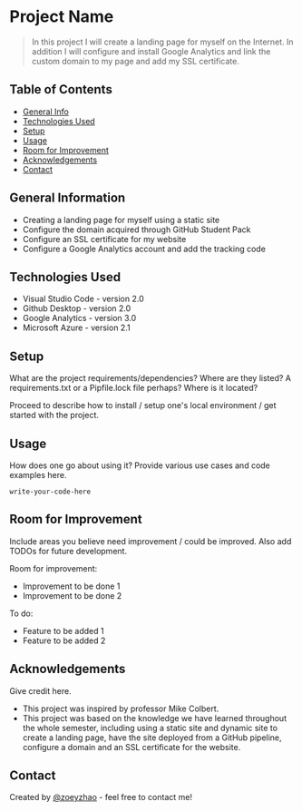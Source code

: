 # Project Name
> In this project I will create a landing page for myself on the Internet. In addition I will configure and install Google Analytics and link the custom 
domain to my page and add my SSL certificate.  

## Table of Contents
* [General Info](#general-information)
* [Technologies Used](#technologies-used)
* [Setup](#setup)
* [Usage](#usage)
* [Room for Improvement](#room-for-improvement)
* [Acknowledgements](#acknowledgements)
* [Contact](#contact)


## General Information
- Creating a landing page for myself using a static site 
- Configure the domain acquired through GitHub Student Pack
- Configure an SSL certificate for my website
- Configure a Google Analytics account and add the tracking code 


## Technologies Used
- Visual Studio Code - version 2.0
- Github Desktop - version 2.0
- Google Analytics - version 3.0
- Microsoft Azure - version 2.1 


## Setup
What are the project requirements/dependencies? Where are they listed? A requirements.txt or a Pipfile.lock file perhaps? Where is it located?

Proceed to describe how to install / setup one's local environment / get started with the project.


## Usage
How does one go about using it?
Provide various use cases and code examples here.

`write-your-code-here`



## Room for Improvement
Include areas you believe need improvement / could be improved. Also add TODOs for future development.

Room for improvement:
- Improvement to be done 1
- Improvement to be done 2

To do:
- Feature to be added 1
- Feature to be added 2


## Acknowledgements
Give credit here.
- This project was inspired by professor Mike Colbert.
- This project was based on the knowledge we have learned throughout the whole semester, including using a static site and dynamic site to create a landing page, have the site deployed from a GitHub pipeline, configure a domain and an SSL certificate for the website. 


## Contact
Created by [@zoeyzhao](https://zhiyuan-zhao@uiowa.edu) - feel free to contact me!

